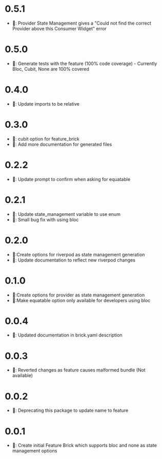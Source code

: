 # 0.5.1

- 🐛: Provider State Management gives a "Could not find the correct Provider<LoginNotifier> above this Consumer<LoginNotifier> Widget" error

# 0.5.0

- 🎉: Generate tests with the feature (100% code coverage) - Currently Bloc, Cubit, None are 100% covered

# 0.4.0

- 🎉: Update imports to be relative

# 0.3.0

- 🎉: cubit option for feature_brick
- 🎉: Add more documentation for generated files

# 0.2.2

- 🧹: Update prompt to confirm when asking for equatable

# 0.2.1

- 🧹: Update state_management variable to use enum
- 🐛: Small bug fix with using bloc

# 0.2.0

- 🎉:Create options for riverpod as state management generation
- 🧹: Update documentation to reflect new riverpod changes

# 0.1.0

- 🎉:Create options for provider as state management generation
- 🎉:Make equatable option only available for developers using bloc

# 0.0.4

- 🧹: Updated documentation in brick.yaml description

# 0.0.3

- 🧹: Reverted changes as feature causes malformed bundle (Not available)

# 0.0.2

- 🧹: Deprecating this package to update name to feature

# 0.0.1

- 🎉: Create initial Feature Brick which supports bloc and none as state management options
